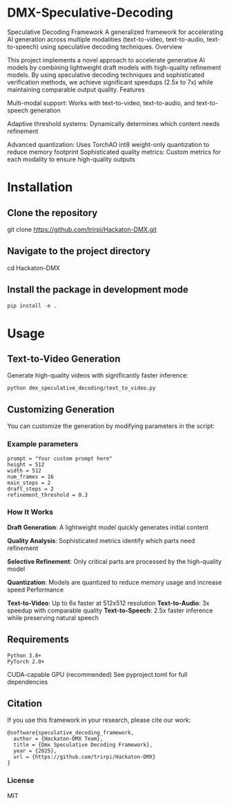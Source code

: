 # DMX-Speculative-Decoding

Speculative Decoding Framework
A generalized framework for accelerating AI generation across multiple modalities (text-to-video, text-to-audio, text-to-speech) using speculative decoding techniques.
Overview

This project implements a novel approach to accelerate generative AI models by combining lightweight draft models with high-quality refinement models. By using speculative decoding techniques and sophisticated verification methods, we achieve significant speedups (2.5x to 7x) while maintaining comparable output quality.
Features

Multi-modal support: Works with text-to-video, text-to-audio, and text-to-speech generation

Adaptive threshold systems: Dynamically determines which content needs refinement

Advanced quantization: Uses TorchAO int8 weight-only quantization to reduce memory footprint
Sophisticated quality metrics: Custom metrics for each modality to ensure high-quality outputs

# Installation

## Clone the repository
git clone https://github.com/trirpi/Hackaton-DMX.git

## Navigate to the project directory
cd Hackaton-DMX

## Install the package in development mode
```python
pip install -e .
```

# Usage

## Text-to-Video Generation

Generate high-quality videos with significantly faster inference:

```python dmx_speculative_decoding/text_to_video.py```

## Customizing Generation
You can customize the generation by modifying parameters in the script:

### Example parameters
```
prompt = "Your custom prompt here"
height = 512
width = 512
num_frames = 16
main_steps = 2
draft_steps = 2
refinement_threshold = 0.3
```

### How It Works

**Draft Generation**: A lightweight model quickly generates initial content
   
**Quality Analysis**: Sophisticated metrics identify which parts need refinement

**Selective Refinement**: Only critical parts are processed by the high-quality model

**Quantization**: Models are quantized to reduce memory usage and increase speed Performance

**Text-to-Video**: Up to 6x faster at 512x512 resolution
**Text-to-Audio**: 3x speedup with comparable quality
**Text-to-Speech**: 2.5x faster inference while preserving natural speech

## Requirements
```
Python 3.8+
PyTorch 2.0+
```
CUDA-capable GPU (recommended)
See pyproject.toml for full dependencies

## Citation
If you use this framework in your research, please cite our work:
```
@software{speculative_decoding_framework,
  author = {Hackaton-DMX Team},
  title = {Dmx Speculative Decoding Framework},
  year = {2025},
  url = {https://github.com/trirpi/Hackaton-DMX}
}
```

### License
MIT

